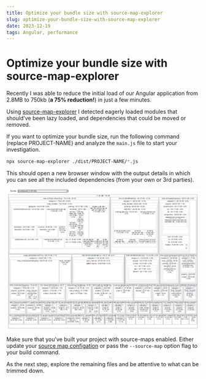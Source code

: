 ```yaml
---
title: Optimize your bundle size with source-map-explorer
slug: optimize-your-bundle-size-with-source-map-explorer
date: 2023-12-19
tags: Angular, performance
---
```


# Optimize your bundle size with source-map-explorer

Recently I was able to reduce the initial load of our Angular application from 2.8MB to 750kb (**a 75% reduction!**) in just a few minutes.

Using [source-map-explorer](https://github.com/danvk/source-map-explorer#readme) I detected eagerly loaded modules that should've been lazy loaded, and dependencies that could be moved or removed.

If you want to optimize your bundle size, run the following command (replace PROJECT-NAME) and analyze the `main.js` file to start your investigation.

```bash
npx source-map-explorer ./dist/PROJECT-NAME/*.js
```

This should open a new browser window with the output details in which you can see all the included dependencies (from your own or 3rd parties).

![The result of running source-map-explorer](./images/output.png)

Make sure that you've built your project with source-maps enabled.
Either update your [source map configation](https://angular.dev/reference/configs/workspace-config#source-map-configuration) or pass the `--source-map` option flag to your build command.

As the next step, explore the remaining files and be attentive to what can be trimmed down.

